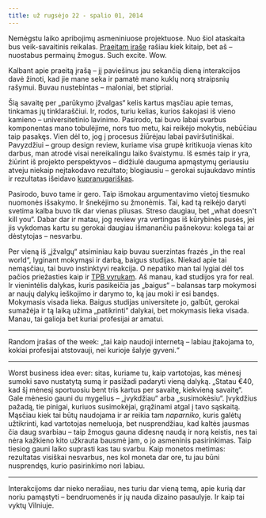 ```yaml
---
title: už rugsėjo 22 - spalio 01, 2014
---
```


Nemėgstu laiko apribojimų asmeniniuose projektuose. Nuo šiol ataskaita bus 
veik-savaitinis reikalas. [Praeitam įraše](http://ataskaita.kartais.lt/2014/09/22/uz-rugsejo-14-rugsejo-22-2014.html) 
rašiau kiek kitaip, bet aš – nuostabus permainų žmogus. Such excite. Wow.

Kalbant apie praeitą įrašą – jį paviešinus jau sekančią dieną interakcijos 
davė žinoti, kad jie mane seka ir pamatė mano kuklų norą straipsnių rašymui. 
Buvau nustebintas – maloniai, bet stipriai.

Šią savaitę per „parūkymo įžvalgas“ kelis kartus mąsčiau apie temas, tinkamas 
jų tinklaraščiui. Ir, rodos, turiu kelias, kurios šakojasi iš vieno kamieno – 
universitetinio lavinimo. Pasirodo, tai buvo labai svarbus komponentas mano 
tobulėjime, nors tuo metu, kai reikėjo mokytis, nebūčiau taip pasakęs. Vien 
dėl to, jog į procesus žiūrėjau labai paviršutiniškai. Pavyzdžiui – group 
design review, kuriame visa grupė kritikuoja vienas kito darbus, man atrodė 
visai nereikalingu laiko švaistymu. Iš esmės taip ir yra, žiūrint iš projekto 
perspektyvos – didžiulė dauguma apmąstymų geriausiu atveju niekaip 
neįtakodavo rezultato; blogiausiu – gerokai sujaukdavo mintis ir rezultatas 
išeidavo [kupranugariškas](http://www.phrases.org.uk/bulletin_board/30/messages/1888.html).

Pasirodo, buvo tame ir gero. Taip išmokau argumentavimo vietoj tiesmuko 
nuomonės išsakymo. Ir šnekėjimo su žmonėmis. Tai, kad tą reikėjo daryti 
svetima kalba buvo tik dar vienas pliusas. Streso daugiau, bet „what doesn't 
kill you“. Dabar dar ir matau, jog review yra vertingas iš kūrybinės pusės, 
jei jis vykdomas kartu su gerokai daugiau išmanančiu pašnekovu: kolega tai ar 
dėstytojas – nesvarbu.

Per vieną iš „įžvalgų“ atsiminiau kaip buvau suerzintas frazės „in the real 
world“, lyginant mokymąsi ir darbą, baigus studijas. Niekad apie tai nemąsčiau, 
tai buvo instinktyvi reakcija. O nepatiko man tai lygiai dėl tos pačios 
priežasties kaip ir [TPB vyrukam](http://www.imdb.com/title/tt2608732/quotes?item=qt1898277). 
Aš manau, kad studijos yra for real. Ir vienintėlis dalykas, kuris pasikeičia 
jas „baigus“ – balansas tarp mokymosi ar naujų dalykų ieškojimo ir darymo to, 
ką jau moki ir esi bandęs. Mokymasis visada lieka. Baigus studijas universitete 
jo, galbūt, gerokai sumažėja ir tą laiką užima „patikrinti“ dalykai, bet 
mokymasis lieka visada. Manau, tai galioja bet kuriai profesijai ar amatui.

* * *

Random įrašas of the week: „tai kaip naudoji internetą – labiau įtakojama to, 
kokiai profesijai atstovauji, nei kurioje šalyje gyveni.“

* * *

Worst business idea ever: sitas, kuriame tu, kaip vartotojas, kas mėnesį 
sumoki savo nustatytą sumą ir pasižadi padaryti vieną dalyką. „Statau €40, kad 
šį mėnesį sportuosiu bent tris kartus per savaitę, kiekvieną savaitę“. Gale 
mėnesio gauni du mygelius – „įvykdžiau“ arba „susimokėsiu“. Įvykdžius pažadą,
tie pinigai, kuriuos susimokėjai, grąžinami atgal į tavo sąskaitą. Mąsčiau 
kiek tai būtų naudojama ir ar reikia tam *naparniko*, kuris galėtų užtikrinti, 
kad vartotojas nemeluoja, bet nusprendžiau, kad kaltės jausmas čia daug 
svarbiau – taip žmogus gauna didesnę naudą ir norą keistis, nes tai nėra 
kažkieno kito užkrauta bausmė jam, o jo asmeninis pasirinkimas. Taip tiesiog 
gauni laiko suprasti kas tau svarbu. Kaip monetos metimas: rezultatas visiškai 
nesvarbus, nes kol moneta dar ore, tu jau būni nusprendęs, kurio pasirinkimo 
nori labiau.

* * *

Interakcijoms dar nieko nerašiau, nes turiu dar vieną temą, apie kurią dar 
noriu pamąstyti – bendruomenės ir jų nauda dizaino pasaulyje. Ir kaip tai 
vyktų Vilniuje.
